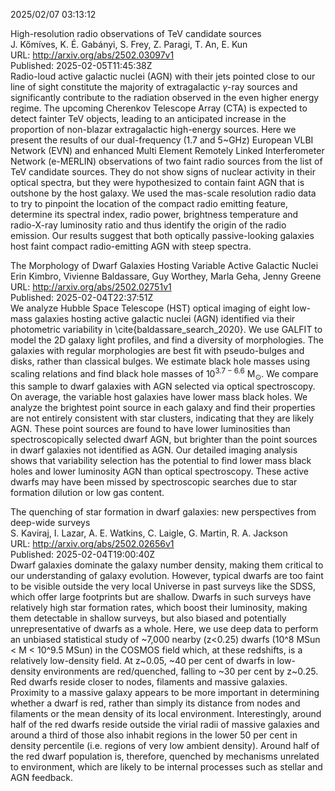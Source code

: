 2025/02/07 03:13:12  

High-resolution radio observations of TeV candidate sources  
J. Kőmíves, K. É. Gabányi, S. Frey, Z. Paragi, T. An, E. Kun  
URL: http://arxiv.org/abs/2502.03097v1  
Published: 2025-02-05T11:45:38Z  
  Radio-loud active galactic nuclei (AGN) with their jets pointed close to our line of sight constitute the majority of extragalactic $\gamma$-ray sources and significantly contribute to the radiation observed in the even higher energy regime. The upcoming Cherenkov Telescope Array (CTA) is expected to detect fainter TeV objects, leading to an anticipated increase in the proportion of non-blazar extragalactic high-energy sources. Here we present the results of our dual-frequency (1.7 and 5~GHz) European VLBI Network (EVN) and enhanced Multi Element Remotely Linked Interferometer Network (e-MERLIN) observations of two faint radio sources from the list of TeV candidate sources. They do not show signs of nuclear activity in their optical spectra, but they were hypothesized to contain faint AGN that is outshone by the host galaxy. We used the mas-scale resolution radio data to try to pinpoint the location of the compact radio emitting feature, determine its spectral index, radio power, brightness temperature and radio-X-ray luminosity ratio and thus identify the origin of the radio emission. Our results suggest that both optically passive-looking galaxies host faint compact radio-emitting AGN with steep spectra.   

The Morphology of Dwarf Galaxies Hosting Variable Active Galactic Nuclei  
Erin Kimbro, Vivienne Baldassare, Guy Worthey, Marla Geha, Jenny Greene  
URL: http://arxiv.org/abs/2502.02751v1  
Published: 2025-02-04T22:37:51Z  
  We analyze Hubble Space Telescope (HST) optical imaging of eight low-mass galaxies hosting active galactic nuclei (AGN) identified via their photometric variability in \cite{baldassare_search_2020}.   We use GALFIT to model the 2D galaxy light profiles, and find a diversity of morphologies.   The galaxies with regular morphologies are best fit with pseudo-bulges and disks, rather than classical bulges. We estimate black hole masses using scaling relations and find black hole masses of 10$^{3.7-6.6}$ M$_\odot$. We compare this sample to dwarf galaxies with AGN selected via optical spectroscopy. On average, the variable host galaxies have lower mass black holes. We analyze the brightest point source in each galaxy and find their properties are not entirely consistent with star clusters, indicating that they are likely AGN. These point sources are found to have lower luminosities than spectroscopically selected dwarf AGN, but brighter than the point sources in dwarf galaxies not identified as AGN. Our detailed imaging analysis shows that variability selection has the potential to find lower mass black holes and lower luminosity AGN than optical spectroscopy. These active dwarfs may have been missed by spectroscopic searches due to star formation dilution or low gas content.   

The quenching of star formation in dwarf galaxies: new perspectives from
  deep-wide surveys  
S. Kaviraj, I. Lazar, A. E. Watkins, C. Laigle, G. Martin, R. A. Jackson  
URL: http://arxiv.org/abs/2502.02656v1  
Published: 2025-02-04T19:00:40Z  
  Dwarf galaxies dominate the galaxy number density, making them critical to our understanding of galaxy evolution. However, typical dwarfs are too faint to be visible outside the very local Universe in past surveys like the SDSS, which offer large footprints but are shallow. Dwarfs in such surveys have relatively high star formation rates, which boost their luminosity, making them detectable in shallow surveys, but also biased and potentially unrepresentative of dwarfs as a whole. Here, we use deep data to perform an unbiased statistical study of ~7,000 nearby (z&lt;0.25) dwarfs (10^8 MSun &lt; M &lt; 10^9.5 MSun) in the COSMOS field which, at these redshifts, is a relatively low-density field. At z~0.05, ~40 per cent of dwarfs in low-density environments are red/quenched, falling to ~30 per cent by z~0.25. Red dwarfs reside closer to nodes, filaments and massive galaxies. Proximity to a massive galaxy appears to be more important in determining whether a dwarf is red, rather than simply its distance from nodes and filaments or the mean density of its local environment. Interestingly, around half of the red dwarfs reside outside the virial radii of massive galaxies and around a third of those also inhabit regions in the lower 50 per cent in density percentile (i.e. regions of very low ambient density). Around half of the red dwarf population is, therefore, quenched by mechanisms unrelated to environment, which are likely to be internal processes such as stellar and AGN feedback.   

